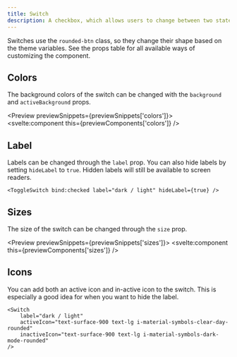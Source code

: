 ```yaml
---
title: Switch
description: A checkbox, which allows users to change between two states.
---
```


<script>
    import { Preview } from '$components';

    export let previewSnippets;
    export let previewComponents;
</script>

Switches use the `rounded-btn` class, so they change their shape based on the theme variables. See the props table for all available ways of customizing the component.

## Colors

The background colors of the switch can be changed with the `background` and `activeBackground` props.

<Preview previewSnippets={previewSnippets['colors']}>
    <svelte:component this={previewComponents['colors']} />
</Preview>

## Label

Labels can be changed through the `label` prop. You can also hide labels by setting `hideLabel` to `true`. Hidden labels will still be available to screen readers.

```svelte
<ToggleSwitch bind:checked label="dark / light" hideLabel={true} />
```

## Sizes

The size of the switch can be changed through the `size` prop.

<Preview previewSnippets={previewSnippets['sizes']}>
    <svelte:component this={previewComponents['sizes']} />
</Preview>

## Icons

You can add both an active icon and in-active icon to the switch. This is especially a good idea for when you want to hide the label.

```svelte {3,4}
<Switch 
    label="dark / light"
    activeIcon="text-surface-900 text-lg i-material-symbols-clear-day-rounded"
    inactiveIcon="text-surface-900 text-lg i-material-symbols-dark-mode-rounded"    
/>
```